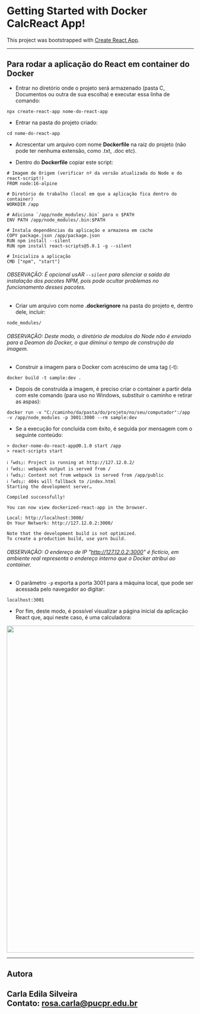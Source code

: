 # Getting Started with Docker CalcReact App!  
This project was bootstrapped with [Create React App](https://github.com/facebook/create-react-app).  

--- 

## Para rodar a aplicação do React em container do Docker  

- Entrar no diretório onde o projeto será armazenado (pasta C, Documentos ou outra de sua escolha) e executar essa linha de comando:  

```
npx create-react-app nome-do-react-app
```  

- Entrar na pasta do projeto criado:  

```
cd nome-do-react-app
```  

- Acrescentar um arquivo com nome **Dockerfile** na raiz do projeto (não pode ter nenhuma extensão, como .txt, .doc etc).

- Dentro do **Dockerfile** copiar este script:  

```
# Imagem de Origem (verificar nº da versão atualizada do Node e do react-script!)
FROM node:16-alpine

# Diretório de trabalho (local em que a aplicação fica dentro do container)
WORKDIR /app

# Adiciona `/app/node_modules/.bin` para o $PATH
ENV PATH /app/node_modules/.bin:$PATH

# Instala dependências da aplicação e armazena em cache
COPY package.json /app/package.json
RUN npm install --silent
RUN npm install react-scripts@5.0.1 -g --silent

# Inicializa a aplicação
CMD ["npm", "start"]
```  

###### *OBSERVAÇÃO: É opcional usAR ```--silent``` para silenciar a saída da instalação dos pacotes NPM, pois pode ocultar problemas no funcionamento desses pacotes.*   

- Criar um arquivo com nome **.dockerignore** na pasta do projeto e, dentro dele, incluir:  

```node_modules/```
###### *OBSERVAÇÃO: Deste modo, o diretório de modulos do Node não é enviado para a Deamon do Docker, o que diminui o tempo de construção da imagem.*

- Construir a imagem para o Docker com acréscimo de uma tag (-t):
```
docker build -t sample:dev .
```

- Depois de construída a imagem, é preciso criar o container a partir dela com este comando (para uso no Windows, substituir o caminho e retirar as aspas):
```
docker run -v "C:/caminho/da/pasta/do/projeto/no/seu/computador":/app -v /app/node_modules -p 3001:3000 --rm sample:dev
```
- Se a execução for concluída com êxito, é seguida por mensagem com o seguinte conteúdo:
```
> docker-nome-do-react-app@0.1.0 start /app
> react-scripts start

ℹ ｢wds｣: Project is running at http://127.12.0.2/
ℹ ｢wds｣: webpack output is served from /
ℹ ｢wds｣: Content not from webpack is served from /app/public
ℹ ｢wds｣: 404s will fallback to /index.html
Starting the development server…

Compiled successfully!

You can now view dockerized-react-app in the browser.

Local: http://localhost:3000/
On Your Network: http://127.12.0.2:3000/

Note that the development build is not optimized.
To create a production build, use yarn build.
```

###### *OBSERVAÇÃO: O endereço de IP "http://127.12.0.2:3000" é fictício, em ambiente real representa o endereço interno que o Docker atribui ao container.*

- O parâmetro ```-p``` exporta a porta 3001 para a máquina local, que pode ser acessada pelo navegador ao digitar:
```
localhost:3001
```

- Por fim, deste modo, é possível visualizar a página inicial da aplicação React que, aqui neste caso, é uma calculadora:  

<p align="center"> 
<img src="https://github.com/rosacarla/docker-calcreact-app/blob/master/images/localhost-3001-calc.png" width="880">
</p>  

---  
## Autora  
Carla Edila Silveira  
Contato: rosa.carla@pucpr.edu.br  
---  

